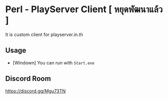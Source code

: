 Perl - PlayServer Client  [ หยุดพัฒนาแล้ว ] 
========
It is custom client for playserver.in.th
## Usage
* [Windown] You can run with `Start.exe`
## Discord Room
https://discord.gg/Mgu73TN
